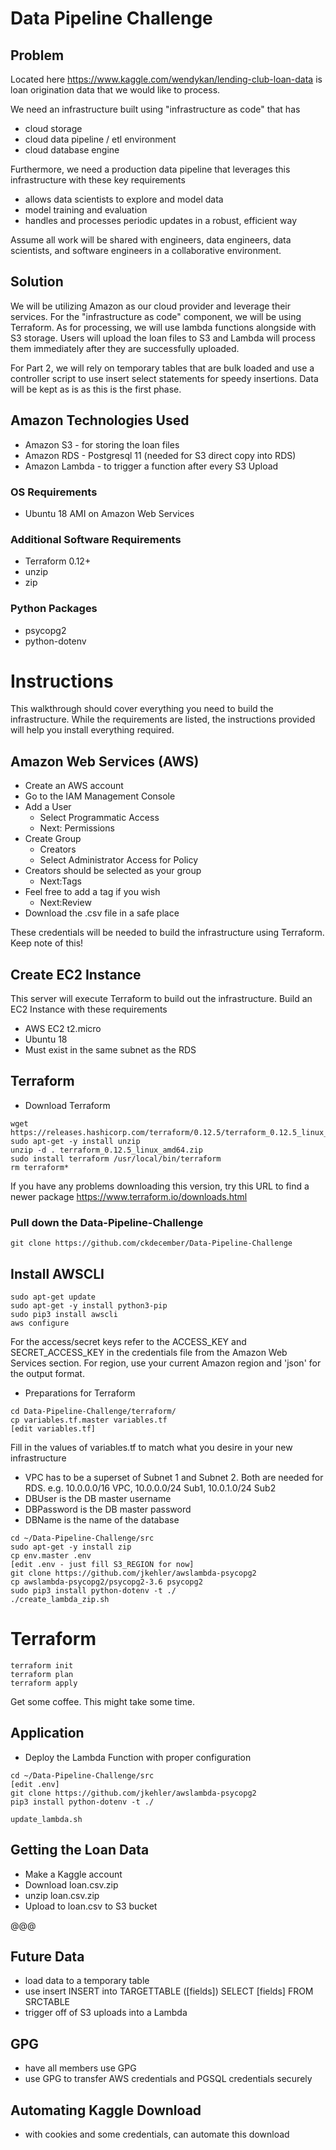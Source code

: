 # Data Pipeline Challenge

## Problem 
Located here https://www.kaggle.com/wendykan/lending-club-loan-data is loan origination data that we would like to process.

We need an infrastructure built using "infrastructure as code" that has 
+ cloud storage
+ cloud data pipeline / etl environment
+ cloud database engine

Furthermore, we need a production data pipeline that leverages this infrastructure with these key requirements
+ allows data scientists to explore and model data
+ model training and evaluation
+ handles and processes periodic updates in a robust, efficient way

Assume all work will be shared with engineers, data engineers, data scientists, and software engineers in a collaborative environment.

## Solution
We will be utilizing Amazon as our cloud provider and leverage their services.  For the "infrastructure as code" component, we will be using Terraform.  As for processing, we will use lambda functions alongside with S3 storage.  Users will upload the loan files to S3 and Lambda will process them immediately after they are successfully uploaded.

For Part 2, we will rely on temporary tables that are bulk loaded and use a controller script to use insert select statements for speedy insertions.  Data will be kept as is as this is the first phase.

## Amazon Technologies Used
+ Amazon S3 - for storing the loan files  
+ Amazon RDS - Postgresql 11 (needed for S3 direct copy into RDS)  
+ Amazon Lambda - to trigger a function after every S3 Upload

### OS Requirements
+ Ubuntu 18 AMI on Amazon Web Services

### Additional Software Requirements
+ Terraform 0.12+
+ unzip
+ zip

### Python Packages
+ psycopg2
+ python-dotenv

# Instructions
This walkthrough should cover everything you need to build the infrastructure.  While the requirements are listed, the instructions provided will help you install everything required.

## Amazon Web Services (AWS)
+ Create an AWS account
+ Go to the IAM Management Console
+ Add a User
  - Select Programmatic Access
  - Next: Permissions
+ Create Group
  - Creators
  - Select Administrator Access for Policy
+ Creators should be selected as your group
  - Next:Tags
+ Feel free to add a tag if you wish
  - Next:Review
+ Download the .csv file in a safe place

These credentials will be needed to build the infrastructure using Terraform.  Keep note of this!

## Create EC2 Instance 
This server will execute Terraform to build out the infrastructure.  Build an EC2 Instance with these requirements

+ AWS EC2 t2.micro
+ Ubuntu 18
+ Must exist in the same subnet as the RDS

## Terraform
+ Download Terraform
```
wget https://releases.hashicorp.com/terraform/0.12.5/terraform_0.12.5_linux_amd64.zip
sudo apt-get -y install unzip
unzip -d . terraform_0.12.5_linux_amd64.zip
sudo install terraform /usr/local/bin/terraform
rm terraform*
```
If you have any problems downloading this version, try this URL to find a newer package https://www.terraform.io/downloads.html

### Pull down the Data-Pipeline-Challenge

```
git clone https://github.com/ckdecember/Data-Pipeline-Challenge
```

## Install AWSCLI
```
sudo apt-get update
sudo apt-get -y install python3-pip
sudo pip3 install awscli
aws configure
```

For the access/secret keys refer to the ACCESS_KEY and SECRET_ACCESS_KEY in the credentials file from the Amazon Web Services section.
For region, use your current Amazon region and 'json' for the output format.

+ Preparations for Terraform
```
cd Data-Pipeline-Challenge/terraform/
cp variables.tf.master variables.tf
[edit variables.tf]
```

Fill in the values of variables.tf to match what you desire in your new infrastructure
+ VPC has to be a superset of Subnet 1 and Subnet 2.  Both are needed for RDS. e.g.  10.0.0.0/16 VPC, 10.0.0.0/24 Sub1, 10.0.1.0/24 Sub2
+ DBUser is the DB master username 
+ DBPassword is the DB master password
+ DBName is the name of the database

```
cd ~/Data-Pipeline-Challenge/src
sudo apt-get -y install zip
cp env.master .env
[edit .env - just fill S3_REGION for now]
git clone https://github.com/jkehler/awslambda-psycopg2
cp awslambda-psycopg2/psycopg2-3.6 psycopg2
sudo pip3 install python-dotenv -t ./
./create_lambda_zip.sh
```

# Terraform
```
terraform init
terraform plan
terraform apply
```

Get some coffee.  This might take some time.

## Application

+ Deploy the Lambda Function with proper configuration

```
cd ~/Data-Pipeline-Challenge/src
[edit .env]
git clone https://github.com/jkehler/awslambda-psycopg2
pip3 install python-dotenv -t ./

update_lambda.sh

```

## Getting the Loan Data 
+ Make a Kaggle account
+ Download loan.csv.zip
+ unzip loan.csv.zip
+ Upload to loan.csv to S3 bucket

@@@

## Future Data
+ load data to a temporary table
+ use insert 
INSERT into TARGETTABLE ([fields]) SELECT [fields] FROM SRCTABLE
+ trigger off of S3 uploads into a Lambda

## GPG
+ have all members use GPG
+ use GPG to transfer AWS credentials and PGSQL credentials securely

## Automating Kaggle Download
+ with cookies and some credentials, can automate this download
